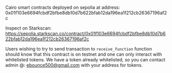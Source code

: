 Cairo smart contracts deployed on sepolia at address: 0x01f103e6694fcbdf2bfbe8db10d7b622bfab12da196ea1f212cb26367196af2c

Inspect on Starkscan: https://sepolia.starkscan.co/contract/0x01f103e6694fcbdf2bfbe8db10d7b622bfab12da196ea1f212cb26367196af2c

Users wishing to try to send transaction to `receive_function` function should know that this contract is on testnet and one
can only interact with whitelisted tokens. We have a token already whitelisted, so you can contact admin @: ebounce500@gmail.com 
with your address for tokens.

